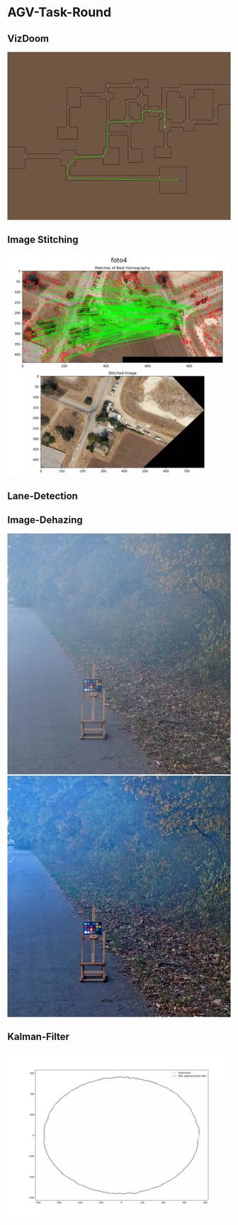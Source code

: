 # AGV-Task-Round

## VizDoom
![final_path.png](VizDoom/rrt*/final_path.png)

## Image Stitching

<img src="Image-Stitching/output/foto4_plot.webp">

## Lane-Detection

## Image-Dehazing

<img src="Image-Dehazing/Hazy/hazy1.webp" >
<img src="Image-Dehazing/Dehazed/dehazed1.webp">

## Kalman-Filter

<img src="Kalman-Filter/output.webp">